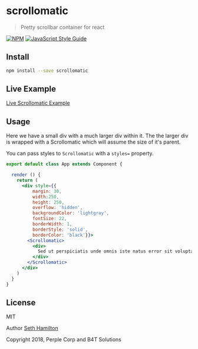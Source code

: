 # scrollomatic

> Pretty scrollbar container for react

[![NPM](https://img.shields.io/npm/v/horizontal-calendar.svg)](https://www.npmjs.com/package/scrollomatic) [![JavaScript Style Guide](https://img.shields.io/badge/code_style-standard-brightgreen.svg)](https://standardjs.com)


## Install

```bash
npm install --save scrollomatic
```

## Live Example

[Live Scrollomatic Example](https://beaverteeth.github.io/scrollomatic/)

## Usage

Here we have a small div with a much larger div within it. The the larger div is wrapped
with a Scrollomatic which will assume the size of it's parent. 

You can pass styles to `Scrollomatic` with a `styles=` property.

```jsx
export default class App extends Component {

  render () {
    return (
      <div style={{
          margin: 30,
          width:250, 
          height: 250, 
          overflow: 'hidden',
          backgroundColor: 'lightgray',
          fontSize: 22,
          borderWidth: 1, 
          borderStyle: 'solid',
          borderColor: 'black'}}>
        <Scrollomatic>
          <div>
            Sed ut perspiciatis unde omnis iste natus error sit voluptatem accusantium doloremque laudantium, totam rem aperiam, eaque ipsa quae ab illo inventore veritatis et quasi architecto beatae vitae dicta sunt explicabo. Nemo enim ipsam voluptatem quia voluptas sit aspernatur aut odit aut fugit, sed quia consequuntur magni dolores eos qui ratione voluptatem sequi nesciunt. Neque porro quisquam est, qui dolorem ipsum quia dolor sit amet, consectetur, adipisci velit, sed quia non numquam eius modi tempora incidunt ut labore et dolore magnam aliquam quaerat voluptatem. Ut enim ad minima veniam, quis nostrum exercitationem ullam corporis suscipit laboriosam, nisi ut aliquid ex ea commodi consequatur? Quis autem vel eum iure reprehenderit qui in ea voluptate velit esse quam nihil molestiae consequatur, vel illum qui dolorem eum fugiat quo voluptas nulla pariatur?
          </div>
        </Scrollomatic>
      </div>
    )
  }
}
```

## License

MIT

Author [Seth Hamilton](https://github.com/SethHamilton)

Copyright 2018, Perple Corp and B4T Solutions

